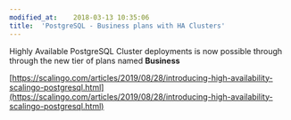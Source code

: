 ```yaml
---
modified_at:	2018-03-13 10:35:06
title:	'PostgreSQL - Business plans with HA Clusters'
---
```


Highly Available PostgreSQL Cluster deployments is now possible through through the new tier of plans named **Business**

[https://scalingo.com/articles/2019/08/28/introducing-high-availability-scalingo-postgresql.html](https://scalingo.com/articles/2019/08/28/introducing-high-availability-scalingo-postgresql.html)
